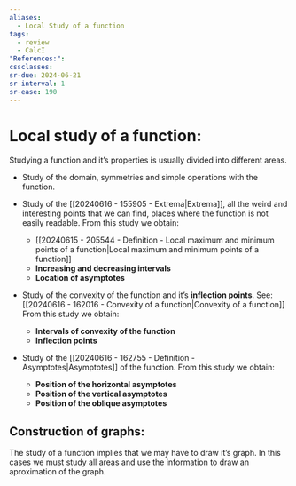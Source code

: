 ```yaml
---
aliases:
  - Local Study of a function
tags:
  - review
  - CalcI
"References:": 
cssclasses:
sr-due: 2024-06-21
sr-interval: 1
sr-ease: 190
---
```

# Local study of a function:
Studying a function and it’s properties is usually divided into different areas. 

+ Study of the domain, symmetries and simple operations with the function.

+  Study of the [[20240616 - 155905 - Extrema|Extrema]], all the weird and interesting points that we can find, places where the function is not easily readable. 
   From this study we obtain: 
   + [[20240615 - 205544 - Definition - Local maximum and minimum points of a function|Local maximum and minimum points of a function]]
   + **Increasing and decreasing intervals**
   + **Location of asymptotes**

+  Study of the convexity of the function and it’s **inflection points**. 
   See: [[20240616 - 162016 - Convexity of a function|Convexity of a function]]
   From this study we obtain: 
   + **Intervals of convexity of the function** 
   + **Inflection points**
     
 +  Study of the [[20240616 - 162755 - Definition - Asymptotes|Asymptotes]] of the function. 
    From this study we obtain: 
    + **Position of the horizontal asymptotes**
    + **Position of the vertical asymptotes**
    + **Position of the oblique asymptotes**

## Construction of graphs: 
The study of a function implies that we may have to draw it’s graph. In this cases we must study all areas and use the information to draw an aproximation of the graph.
